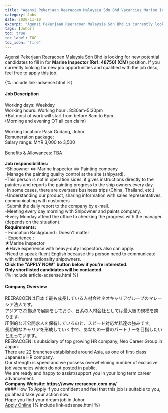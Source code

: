 ```yaml
---
title: "Agensi Pekerjaan Reeracoen Malaysia Sdn Bhd Vacancies Marine Inspector [Ref: 48750] (CM)" 
category: Jobs 
date: 2020-11-10 
excerpt: "Agensi Pekerjaan Reeracoen Malaysia Sdn Bhd is currently looking for suitable person to fill in the Marine Inspector [Ref: 48750] (CM) which positioned at Johor" 
tags: [Johor] 
toc: true 
toc_label: TOC 
toc_icon: "fire" 
--- 
```


<p>Agensi Pekerjaan Reeracoen Malaysia Sdn Bhd is looking for new potential candidates to fill in for <b>Marine Inspector [Ref: 48750] (CM)</b> position. If you currently looking for new job opportunities and qualified with the job desc, feel free to apply this job.
</p>{% include link-adsense.html %} 
<div><div><div><h4>Job Description</h4></div></div><div><div><span><div><div><div>Working days: Weekday<br>Working hours: Working hour : 8:30am-5:30pm<br>*But most of work will start from before 8am to 6pm.<br>(Morning and evening OT all can claim)</div><div><br>Working location: Pasir Gudang, Johor</div><div>Remuneration package:<br>Salary range: MYR 3,000 to 3,500</div><div><br>Benefits &amp; Allowances: TBA<br>&#160;</div><strong>Job responsibilities:</strong><br>-Shipowner &#8660; Marine Inspector &#8660; Painting company<br>-Manage the painting quality control at the site (shipyard).<br>-This person is not in operation sides, it gives instructions directly to the painters and reports the painting progress to the ship owners every day.<br>-In some cases, there are overseas business trips (China, Thailand, etc.)<br>-Understanding our product, sharing information with sales representatives, communicating with customers<br>-Submit the daily report to the company by e-mail.<br>-Meeting every day morning with Shipowner and paints company.<br>-Every Monday attend the office to checking the progress with the manager (depends on the situation).<div><strong>Requirements:</strong><br>- Education Background : Doesn't matter<br>- Experience :<br>&#9733;Marine Inspector<br>&#9733;Have experience with heavy-duty Inspectors also can apply.</div><div>-Need to speak fluent English because this person need to communicate with different nationality shipowners.</div></div><div><strong>Click the "APPLY NOW" button below if you're interested.</strong></div><div><strong>Only shortlisted candidates will be contacted.&#160;</strong></div></div></span></div></div></div> 
{% include article-adsense.html %} 
<div><div><div><h4>Company Overview</h4></div></div><div><div><span><div><div>REERACOEN&#12399;&#26085;&#26412;&#12391;&#26368;&#12418;&#25104;&#38263;&#12375;&#12390;&#12356;&#12427;&#20154;&#26448;&#20250;&#31038;&#12493;&#12458;&#12461;&#12515;&#12522;&#12450;&#12464;&#12523;&#12540;&#12503;&#12398;&#12510;&#12524;&#12540;&#12471;&#12450;&#27861;&#20154;&#12391;&#12377;&#12290;<br>&#12450;&#12472;&#12450;&#12391;22&#25312;&#28857;&#12391;&#23637;&#38283;&#12434;&#12375;&#12390;&#12362;&#12426;&#12289;&#26085;&#31995;&#12398;&#20154;&#26448;&#20250;&#31038;&#12392;&#12375;&#12390;&#12399;&#26368;&#22823;&#32026;&#12398;&#35215;&#27169;&#12434;&#35463;&#12426;&#12414;&#12377;&#12290;<br>&#22311;&#20498;&#30340;&#12394;&#38750;&#20844;&#38283;&#27714;&#20154;&#12434;&#20445;&#26377;&#12375;&#12390;&#12356;&#12427;&#12398;&#12392;&#12289;&#12473;&#12500;&#12540;&#12489;&#23550;&#24540;&#12364;&#31169;&#36948;&#12398;&#24375;&#12415;&#12391;&#12377;&#12290;<br>&#38263;&#26399;&#30340;&#12394;&#12461;&#12515;&#12522;&#12450;&#12434;&#24418;&#25104;&#12375;&#12390;&#12356;&#12367;&#20013;&#12391;&#12289;&#12354;&#12394;&#12383;&#12398;&#19968;&#30058;&#12398;&#12497;&#12540;&#12488;&#12490;&#12540;&#12434;&#30446;&#25351;&#12375;&#12383;&#12356;&#12392;&#24605;&#12387;&#12390;&#12356;&#12414;&#12377;&#12290;</div><div>REERACOEN is subsidiary of top growing HR company, Neo Career Group in Japan.</div><div>There are 22 branches established around Asia, as one of first-class Japanese HR company.</div><div>Our strength is speed and we possess overwhelming number of exclusive job vacancies which do not posted in public.</div><div>We are ready and happy to assist/support you in your long term career advancement.</div><div><strong>Company Website:&#160;https://www.reeracoen.com.my/</strong></div></div></span></div></div></div> 
#### How To Apply 
If you confident and feel that this job is suitable to you, go ahead take your action now. <br/> 
Hope you find your dream job in Johor. <br/> 
<a href="https://www.jobstreet.com.my/en/job/marine-inspector-[ref:-48750]-cm-4421034?jobId=jobstreet-my-job-4421034&sectionRank=9&token=0~e1763bbb-cae1-4c9e-8bbe-3424b95a3c75&fr=SRP%20View%20In%20New%20Ta" class="btn btn--info" target="_blank" rel="nofollow noopenner">Apply Online</a> 
{% include link-adsense.html %} 